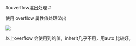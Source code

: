 #ouverflow溢出处理 #


使用 overflow 属性值处理溢出

![](http://i.imgur.com/wyUL7b9.jpg)



以上overflow 会使用到的值，inherit几乎不用，用auto 比较好。
